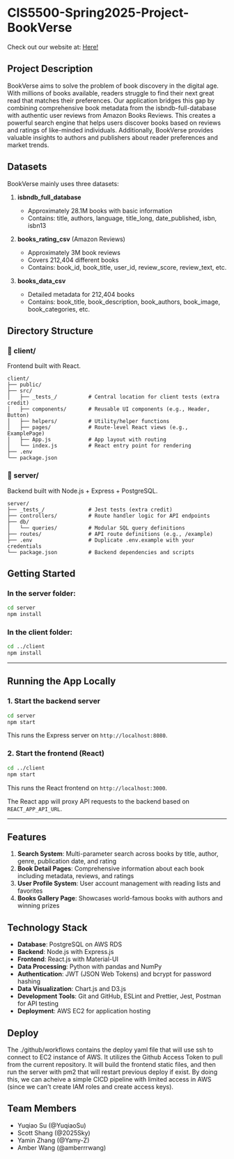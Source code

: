 # CIS5500-Spring2025-Project-BookVerse 
Check out our website at: [Here!](http://34.204.225.211:8080/)
## Project Description

BookVerse aims to solve the problem of book discovery in the digital age. With millions of books available, readers struggle to find their next great read that matches their preferences. Our application bridges this gap by combining comprehensive book metadata from the isbndb-full-database with authentic user reviews from Amazon Books Reviews. This creates a powerful search engine that helps users discover books based on reviews and ratings of like-minded individuals. Additionally, BookVerse provides valuable insights to authors and publishers about reader preferences and market trends.

## Datasets

BookVerse mainly uses three datasets:

1. **isbndb_full_database**
   - Approximately 28.1M books with basic information
   - Contains: title, authors, language, title_long, date_published, isbn, isbn13

2. **books_rating_csv** (Amazon Reviews)
   - Approximately 3M book reviews
   - Covers 212,404 different books
   - Contains: book_id, book_title, user_id, review_score, review_text, etc.

3. **books_data_csv**
   - Detailed metadata for 212,404 books
   - Contains: book_title, book_description, book_authors, book_image, book_categories, etc.

## Directory Structure

### 🔷 client/
Frontend built with React.

```
client/
├── public/             
├── src/                  
│   ├── _tests_/          # Central location for client tests (extra credit)
│   ├── components/       # Reusable UI components (e.g., Header, Button)
│   ├── helpers/          # Utility/helper functions
│   ├── pages/            # Route-level React views (e.g., ExamplePage)
│   ├── App.js            # App layout with routing
│   └── index.js          # React entry point for rendering
├── .env                  
└── package.json         
```

### 🔷 server/
Backend built with Node.js + Express + PostgreSQL.

```
server/
├── _tests_/              # Jest tests (extra credit)
├── controllers/          # Route handler logic for API endpoints
├── db/                   
│   └── queries/          # Modular SQL query definitions
├── routes/               # API route definitions (e.g., /example)
├── .env                  # Duplicate .env.example with your credentials
└── package.json          # Backend dependencies and scripts
```
## Getting Started

### In the server folder:
```bash
cd server
npm install
```

### In the client folder:
```bash
cd ../client
npm install
```

---

## Running the App Locally

### 1. Start the backend server
```bash
cd server
npm start
```

This runs the Express server on `http://localhost:8080`.

### 2. Start the frontend (React)
```bash
cd ../client
npm start
```

This runs the React frontend on `http://localhost:3000`.

The React app will proxy API requests to the backend based on `REACT_APP_API_URL`.

---

## Features

1. **Search System**: Multi-parameter search across books by title, author, genre, publication date, and rating
2. **Book Detail Pages**: Comprehensive information about each book including metadata, reviews, and ratings
3. **User Profile System**: User account management with reading lists and favorites
4. **Books Gallery Page**: Showcases world-famous books with authors and winning prizes

## Technology Stack

- **Database**: PostgreSQL on AWS RDS
- **Backend**: Node.js with Express.js
- **Frontend**: React.js with Material-UI
- **Data Processing**: Python with pandas and NumPy
- **Authentication**: JWT (JSON Web Tokens) and bcrypt for password hashing
- **Data Visualization**: Chart.js and D3.js
- **Development Tools**: Git and GitHub, ESLint and Prettier, Jest, Postman for API testing
- **Deployment**: AWS EC2 for application hosting

## Deploy
The ./github/workflows contains the deploy yaml file that will use ssh to connect to EC2 instance of AWS. It utilizes the Github Access Token to pull from the current repository. It will build the frontend static files, and then run the server with pm2 that will restart previous deploy if exist. By doing this, we can acheive a simple CICD pipeline with limited access in AWS (since we can't create IAM roles and create access keys).

## Team Members

- Yuqiao Su (@YuqiaoSu)
- Scott Shang (@2025Sky)
- Yamin Zhang (@Yamy-Z)
- Amber Wang (@amberrrwang)

